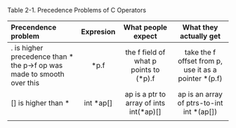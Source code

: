 Table 2-1. Precedence Problems of C Operators

| Precendence problem                                                          | Expresion           | What people expect                         | What they actually get                                 |
|:-----------------------------------------------------------------------------|:-------------------:|:------------------------------------------:|:------------------------------------------------------:|
| . is higher precedence than * <br>the p->f op was<br>made to smooth over this| *p.f                | the f field of what p<br>points to (*p).f  | take the f offset from p,<br>use it as a pointer *(p.f)|
| [] is higher than *                                                          | int *ap[]           | ap is a ptr to array of ints<br>int(*ap)[] | ap is an array of ptrs-to-int<br> int *(ap[])          |
|  |                                                                           |                     |                                            |                                                        |



